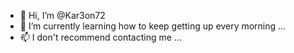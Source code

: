 - 👋 Hi, I’m @Kar3on72
- 🌱 I’m currently learning how to keep getting up every morning ...
- 📫 I don't recommend contacting me ...

